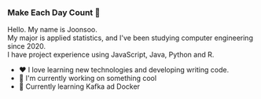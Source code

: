 ### Make Each Day Count  :wine_glass:
Hello. My name is Joonsoo.  
My major is applied statistics, and I've been studying computer engineering since 2020.  
I have project experience using JavaScript, Java, Python and R.  

- :heart: I love learning new technologies and developing writing code.
- :ocean: I'm currently working on something cool
- :seedling: Currently learning Kafka ad Docker
